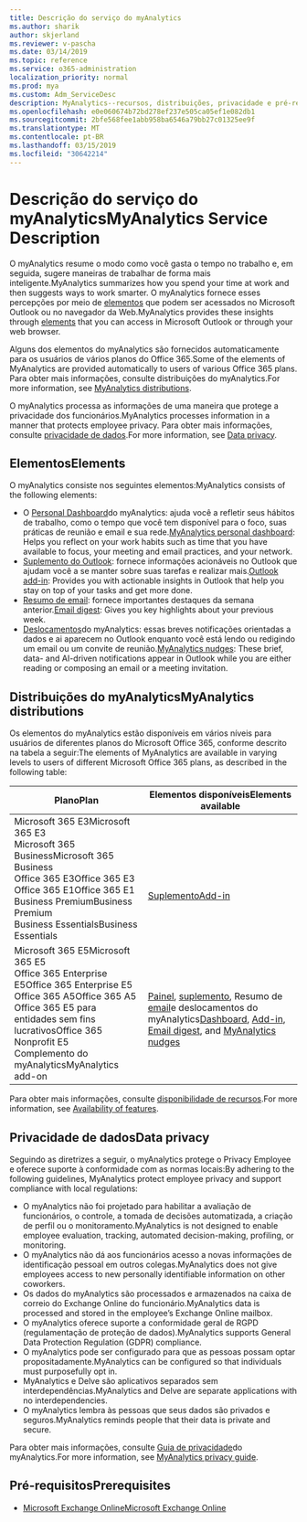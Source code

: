 ```yaml
---
title: Descrição do serviço do myAnalytics
ms.author: sharik
author: skjerland
ms.reviewer: v-pascha
ms.date: 03/14/2019
ms.topic: reference
ms.service: o365-administration
localization_priority: normal
ms.prod: mya
ms.custom: Adm_ServiceDesc
description: MyAnalytics--recursos, distribuições, privacidade e pré-requisitos
ms.openlocfilehash: e0e060674b72bd278ef237e505ca05ef1e082db1
ms.sourcegitcommit: 2bfe568fee1abb958ba6546a79bb27c01325ee9f
ms.translationtype: MT
ms.contentlocale: pt-BR
ms.lasthandoff: 03/15/2019
ms.locfileid: "30642214"
---
```

# <a name="myanalytics-service-description"></a><span data-ttu-id="6c721-103">Descrição do serviço do myAnalytics</span><span class="sxs-lookup"><span data-stu-id="6c721-103">MyAnalytics Service Description</span></span>

<span data-ttu-id="6c721-104">O myAnalytics resume o modo como você gasta o tempo no trabalho e, em seguida, sugere maneiras de trabalhar de forma mais inteligente.</span><span class="sxs-lookup"><span data-stu-id="6c721-104">MyAnalytics summarizes how you spend your time at work and then suggests ways to work smarter.</span></span> <span data-ttu-id="6c721-105">O myAnalytics fornece esses percepções por meio de [elementos](#elements) que podem ser acessados no Microsoft Outlook ou no navegador da Web.</span><span class="sxs-lookup"><span data-stu-id="6c721-105">MyAnalytics provides these insights through [elements](#elements) that you can access in Microsoft Outlook or through your web browser.</span></span>

<span data-ttu-id="6c721-106">Alguns dos elementos do myAnalytics são fornecidos automaticamente para os usuários de vários planos do Office 365.</span><span class="sxs-lookup"><span data-stu-id="6c721-106">Some of the elements of MyAnalytics are provided automatically to users of various Office 365 plans.</span></span> <span data-ttu-id="6c721-107">Para obter mais informações, [](#myanalytics-distributions)consulte distribuições do myAnalytics.</span><span class="sxs-lookup"><span data-stu-id="6c721-107">For more information, see [MyAnalytics distributions](#myanalytics-distributions).</span></span>  

<span data-ttu-id="6c721-108">O myAnalytics processa as informações de uma maneira que protege a privacidade dos funcionários.</span><span class="sxs-lookup"><span data-stu-id="6c721-108">MyAnalytics processes information in a manner that protects employee privacy.</span></span> <span data-ttu-id="6c721-109">Para obter mais informações, consulte [privacidade de dados](#data-privacy).</span><span class="sxs-lookup"><span data-stu-id="6c721-109">For more information, see [Data privacy](#data-privacy).</span></span>

## <a name="elements"></a><span data-ttu-id="6c721-110">Elementos</span><span class="sxs-lookup"><span data-stu-id="6c721-110">Elements</span></span>

<span data-ttu-id="6c721-111">O myAnalytics consiste nos seguintes elementos:</span><span class="sxs-lookup"><span data-stu-id="6c721-111">MyAnalytics consists of the following elements:</span></span>

* <span data-ttu-id="6c721-112">O [Personal Dashboard](https://docs.microsoft.com/workplace-analytics/myanalytics/use/dashboard)do myAnalytics: ajuda você a refletir seus hábitos de trabalho, como o tempo que você tem disponível para o foco, suas práticas de reunião e email e sua rede.</span><span class="sxs-lookup"><span data-stu-id="6c721-112">[MyAnalytics personal dashboard](https://docs.microsoft.com/workplace-analytics/myanalytics/use/dashboard): Helps you reflect on your work habits such as time that you have available to focus, your meeting and email practices, and your network.</span></span>
* <span data-ttu-id="6c721-113">[Suplemento do Outlook](https://docs.microsoft.com/workplace-analytics/myanalytics/use/add-in): fornece informações acionáveis no Outlook que ajudam você a se manter sobre suas tarefas e realizar mais.</span><span class="sxs-lookup"><span data-stu-id="6c721-113">[Outlook add-in](https://docs.microsoft.com/workplace-analytics/myanalytics/use/add-in): Provides you with actionable insights in Outlook that help you stay on top of your tasks and get more done.</span></span>
* <span data-ttu-id="6c721-114">[Resumo de email](https://docs.microsoft.com/workplace-analytics/myanalytics/use/email-digest): fornece importantes destaques da semana anterior.</span><span class="sxs-lookup"><span data-stu-id="6c721-114">[Email digest](https://docs.microsoft.com/workplace-analytics/myanalytics/use/email-digest): Gives you key highlights about your previous week.</span></span>
* <span data-ttu-id="6c721-115">[Deslocamentos](https://docs.microsoft.com/workplace-analytics/myanalytics/use/mya-notifications)do myAnalytics: essas breves notificações orientadas a dados e ai aparecem no Outlook enquanto você está lendo ou redigindo um email ou um convite de reunião.</span><span class="sxs-lookup"><span data-stu-id="6c721-115">[MyAnalytics nudges](https://docs.microsoft.com/workplace-analytics/myanalytics/use/mya-notifications): These brief, data- and AI-driven notifications appear in Outlook while you are either reading or composing an email or a meeting invitation.</span></span>

## <a name="myanalytics-distributions"></a><span data-ttu-id="6c721-116">Distribuições do myAnalytics</span><span class="sxs-lookup"><span data-stu-id="6c721-116">MyAnalytics distributions</span></span>

<span data-ttu-id="6c721-117">Os elementos do myAnalytics estão disponíveis em vários níveis para usuários de diferentes planos do Microsoft Office 365, conforme descrito na tabela a seguir:</span><span class="sxs-lookup"><span data-stu-id="6c721-117">The elements of MyAnalytics are available in varying levels to users of different Microsoft Office 365 plans, as described in the following table:</span></span>

| <span data-ttu-id="6c721-118">Plano</span><span class="sxs-lookup"><span data-stu-id="6c721-118">Plan</span></span> | <span data-ttu-id="6c721-119">Elementos disponíveis</span><span class="sxs-lookup"><span data-stu-id="6c721-119">Elements available</span></span> |
| --- | --- |
| <span data-ttu-id="6c721-120">Microsoft 365 E3</span><span class="sxs-lookup"><span data-stu-id="6c721-120">Microsoft 365 E3</span></span></br><span data-ttu-id="6c721-121">Microsoft 365 Business</span><span class="sxs-lookup"><span data-stu-id="6c721-121">Microsoft 365 Business</span></span></br><span data-ttu-id="6c721-122">Office 365 E3</span><span class="sxs-lookup"><span data-stu-id="6c721-122">Office 365 E3</span></span></br><span data-ttu-id="6c721-123">Office 365 E1</span><span class="sxs-lookup"><span data-stu-id="6c721-123">Office 365 E1</span></span></br><span data-ttu-id="6c721-124">Business Premium</span><span class="sxs-lookup"><span data-stu-id="6c721-124">Business Premium</span></span></br><span data-ttu-id="6c721-125">Business Essentials</span><span class="sxs-lookup"><span data-stu-id="6c721-125">Business Essentials</span></span> | </br></br></br>[<span data-ttu-id="6c721-126">Suplemento</span><span class="sxs-lookup"><span data-stu-id="6c721-126">Add-in</span></span>](https://docs.microsoft.com/en-us/workplace-analytics/myanalytics/use/add-in) |
| <span data-ttu-id="6c721-127">Microsoft 365 E5</span><span class="sxs-lookup"><span data-stu-id="6c721-127">Microsoft 365 E5</span></span></br><span data-ttu-id="6c721-128">Office 365 Enterprise E5</span><span class="sxs-lookup"><span data-stu-id="6c721-128">Office 365 Enterprise E5</span></span></br><span data-ttu-id="6c721-129">Office 365 A5</span><span class="sxs-lookup"><span data-stu-id="6c721-129">Office 365 A5</span></span></br><span data-ttu-id="6c721-130">Office 365 E5 para entidades sem fins lucrativos</span><span class="sxs-lookup"><span data-stu-id="6c721-130">Office 365 Nonprofit E5</span></span></br><span data-ttu-id="6c721-131">Complemento do myAnalytics</span><span class="sxs-lookup"><span data-stu-id="6c721-131">MyAnalytics add-on</span></span> | </br><span data-ttu-id="6c721-132">[Painel](https://docs.microsoft.com/en-us/workplace-analytics/myanalytics/use/dashboard), [suplemento](https://docs.microsoft.com/en-us/workplace-analytics/myanalytics/use/add-in), Resumo de [email](https://docs.microsoft.com/en-us/workplace-analytics/myanalytics/use/email-digest)e deslocamentos [](https://docs.microsoft.com/en-us/workplace-analytics/myanalytics/use/mya-notifications) do myAnalytics</span><span class="sxs-lookup"><span data-stu-id="6c721-132">[Dashboard](https://docs.microsoft.com/en-us/workplace-analytics/myanalytics/use/dashboard), [Add-in](https://docs.microsoft.com/en-us/workplace-analytics/myanalytics/use/add-in), [Email digest](https://docs.microsoft.com/en-us/workplace-analytics/myanalytics/use/email-digest), and [MyAnalytics nudges](https://docs.microsoft.com/en-us/workplace-analytics/myanalytics/use/mya-notifications)</span></span> |

<span data-ttu-id="6c721-133">Para obter mais informações, consulte [disponibilidade de recursos](https://docs.microsoft.com/workplace-analytics/myanalytics/overview/plans-environments).</span><span class="sxs-lookup"><span data-stu-id="6c721-133">For more information, see [Availability of features](https://docs.microsoft.com/workplace-analytics/myanalytics/overview/plans-environments).</span></span>

## <a name="data-privacy"></a><span data-ttu-id="6c721-134">Privacidade de dados</span><span class="sxs-lookup"><span data-stu-id="6c721-134">Data privacy</span></span>

<span data-ttu-id="6c721-135">Seguindo as diretrizes a seguir, o myAnalytics protege o Privacy Employee e oferece suporte à conformidade com as normas locais:</span><span class="sxs-lookup"><span data-stu-id="6c721-135">By adhering to the following guidelines, MyAnalytics protect employee privacy and support compliance with local regulations:</span></span>

* <span data-ttu-id="6c721-136">O myAnalytics não foi projetado para habilitar a avaliação de funcionários, o controle, a tomada de decisões automatizada, a criação de perfil ou o monitoramento.</span><span class="sxs-lookup"><span data-stu-id="6c721-136">MyAnalytics is not designed to enable employee evaluation, tracking, automated decision-making, profiling, or monitoring.</span></span>
* <span data-ttu-id="6c721-137">O myAnalytics não dá aos funcionários acesso a novas informações de identificação pessoal em outros colegas.</span><span class="sxs-lookup"><span data-stu-id="6c721-137">MyAnalytics does not give employees access to new personally identifiable information on other coworkers.</span></span>
* <span data-ttu-id="6c721-138">Os dados do myAnalytics são processados e armazenados na caixa de correio do Exchange Online do funcionário.</span><span class="sxs-lookup"><span data-stu-id="6c721-138">MyAnalytics data is processed and stored in the employee’s Exchange Online mailbox.</span></span>
* <span data-ttu-id="6c721-139">O myAnalytics oferece suporte a conformidade geral de RGPD (regulamentação de proteção de dados).</span><span class="sxs-lookup"><span data-stu-id="6c721-139">MyAnalytics supports General Data Protection Regulation (GDPR) compliance.</span></span>
* <span data-ttu-id="6c721-140">O myAnalytics pode ser configurado para que as pessoas possam optar propositadamente.</span><span class="sxs-lookup"><span data-stu-id="6c721-140">MyAnalytics can be configured so that individuals must purposefully opt in.</span></span>
* <span data-ttu-id="6c721-141">MyAnalytics e Delve são aplicativos separados sem interdependências.</span><span class="sxs-lookup"><span data-stu-id="6c721-141">MyAnalytics and Delve are separate applications with no interdependencies.</span></span>
* <span data-ttu-id="6c721-142">O myAnalytics lembra às pessoas que seus dados são privados e seguros.</span><span class="sxs-lookup"><span data-stu-id="6c721-142">MyAnalytics reminds people that their data is private and secure.</span></span>

<span data-ttu-id="6c721-143">Para obter mais informações, consulte [Guia de privacidade](https://docs.microsoft.com/workplace-analytics/myanalytics/overview/privacy-guide)do myAnalytics.</span><span class="sxs-lookup"><span data-stu-id="6c721-143">For more information, see [MyAnalytics privacy guide](https://docs.microsoft.com/workplace-analytics/myanalytics/overview/privacy-guide).</span></span>

## <a name="prerequisites"></a><span data-ttu-id="6c721-144">Pré-requisitos</span><span class="sxs-lookup"><span data-stu-id="6c721-144">Prerequisites</span></span>

* [<span data-ttu-id="6c721-145">Microsoft Exchange Online</span><span class="sxs-lookup"><span data-stu-id="6c721-145">Microsoft Exchange Online</span></span>](https://docs.microsoft.com/office365/servicedescriptions/exchange-online-service-description/exchange-online-service-description)
